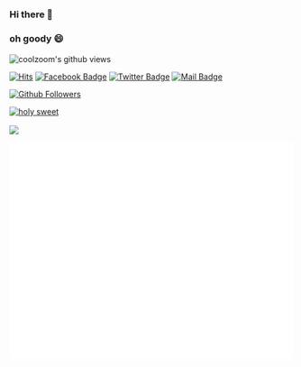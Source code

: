 ### Hi there 👋
### oh goody 😄
<img align="center" src="https://gpvc.arturio.dev/coolzoom" alt="coolzoom's github views" />

[![Hits](https://hits.seeyoufarm.com/api/count/incr/badge.svg?url=https%3A%2F%2Fgithub.com%2Fcoolzoom)](https://github.com/coolzoom)
[![Facebook Badge](https://img.shields.io/badge/-Facebook-1877f2?style=flat-square&logo=Facebook&logoColor=white&link=https://facebook.com/test/)](https://facebook.com/test/)
[![Twitter Badge](https://img.shields.io/badge/-Twitter-1877f2?style=flat-square&logo=twitter&logoColor=white&link=https://twitter.com/test/)](https://twitter.com/test/)
[![Mail Badge](https://img.shields.io/badge/-Gmail-d14836?style=flat-square&logo=Gmail&logoColor=white&link=mailto:test@test.test)](mailto:test@test.test)  

[![Github Followers](https://img.shields.io/github/followers/coolzoom?color=06d6a0&label=Github%20Followers&style=for-the-badge)](https://github.com/coolzoom?tab=followers)

[![holy sweet](https://github-readme-stats.vercel.app/api?username=coolzoom&show_icons=true&theme=cobalt)](https://github.com/coolzoom)

<a href="https://github.com/coolzoom">
  <img align="center" src="https://github-readme-stats.vercel.app/api/top-langs/?username=coolzoom&layout=compact&theme=cobalt" />
</a>

![Metrics](https://github.com/coolzoom/coolzoom/blob/main/github-metrics.svg)

<!--
**coolzoom/coolzoom** is a ✨ _special_ ✨ repository because its `README.md` (this file) appears on your GitHub profile.

Here are some ideas to get you started:

- 🔭 I’m currently working on ...
- 🌱 I’m currently learning ...
- 👯 I’m looking to collaborate on ...
- 🤔 I’m looking for help with ...
- 💬 Ask me about ...
- 📫 How to reach me: ...
- 😄 Pronouns: ...
- ⚡ Fun fact: ...
-->
